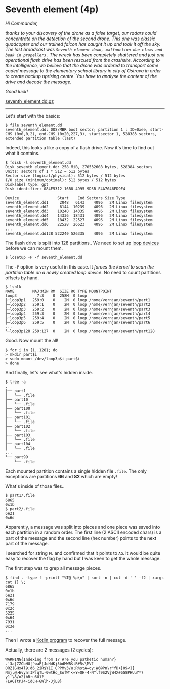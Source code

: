# Seventh element (4p)
_Hi Commander,_

_thanks to your discovery of the drone as a false target, our radars could concentrate on the detection
of the second drone. This one was classic quadcopter and our trained falcon has caught it up and took
it off the sky. The last broadcast was `Seventh element down, malfunction due claws and beak in propellers.`
The wreck has been completely shattered and just one operational flash drive has been rescued from the
crashsite. According to the intelligence, we believe that the drone was ordered to transport some coded
message to the elementary school library in city of Ostrava in order to create backup uprising centre.
You have to analyse the content of the drive and decode the message._

_Good luck!_

[seventh_element.dd.gz](seventh_element.dd.gz)

---

Let's start with the basics:
```
$ file seventh_element.dd 
seventh_element.dd: DOS/MBR boot sector; partition 1 : ID=0xee, start-CHS (0x0,0,2), end-CHS (0x20,227,3), startsector 1, 528383 sectors, extended partition table (last)
```

Indeed, this looks a like a copy of a flash drive. Now it's time to find out what it contains.
```
$ fdisk -l seventh_element.dd 
Disk seventh_element.dd: 258 MiB, 270532608 bytes, 528384 sectors
Units: sectors of 1 * 512 = 512 bytes
Sector size (logical/physical): 512 bytes / 512 bytes
I/O size (minimum/optimal): 512 bytes / 512 bytes
Disklabel type: gpt
Disk identifier: 084E5312-16B8-4995-9D3B-F4A7046FD9F4

Device                 Start    End Sectors Size Type
seventh_element.dd1     2048   6143    4096   2M Linux filesystem
seventh_element.dd2     6144  10239    4096   2M Linux filesystem
seventh_element.dd3    10240  14335    4096   2M Linux filesystem
seventh_element.dd4    14336  18431    4096   2M Linux filesystem
seventh_element.dd5    18432  22527    4096   2M Linux filesystem
seventh_element.dd6    22528  26623    4096   2M Linux filesystem
...
seventh_element.dd128 522240 526335    4096   2M Linux filesystem
```

The flash drive is split into 128 partitions.. We need to set up
[loop devices](https://en.wikipedia.org/wiki/Loop_device) before we can mount them.
```
$ losetup -P -f seventh_element.dd
```
The `-P` option is very useful in this case. It _forces the kernel to scan the partition table on
a newly created loop device_. No need to count partitions offsets by hand.
``` 
$ lsblk
NAME        MAJ:MIN RM  SIZE RO TYPE MOUNTPOINT
loop3         7:3    0  258M  0 loop 
├─loop3p1   259:0    0    2M  0 loop /home/vernjan/seventh/part1
├─loop3p2   259:1    0    2M  0 loop /home/vernjan/seventh/part2
├─loop3p3   259:2    0    2M  0 loop /home/vernjan/seventh/part3
├─loop3p4   259:3    0    2M  0 loop /home/vernjan/seventh/part4
├─loop3p5   259:4    0    2M  0 loop /home/vernjan/seventh/part5
├─loop3p6   259:5    0    2M  0 loop /home/vernjan/seventh/part6
...
└─loop3p128 259:127  0    2M  0 loop /home/vernjan/seventh/part128
```

Good. Now mount the all!
```
$ for i in {1..128}; do
> mkdir part$i
> sudo mount /dev/loop3p$i part$i
> done
```

And finally, let's see what's hidden inside.
```
$ tree -a
.
├── part1
│   └── .file
├── part10
│   └── .file
├── part100
│   └── .file
├── part101
│   └── .file
├── part102
│   └── .file
├── part103
│   └── .file
├── part104
│   └── .file
...
└── part99
    └── .file
```

Each mounted partition contains a single hidden file `.file`. The only exceptions are partitions
**66** and **82** which are empty!

What's inside of those files..
```
$ part1/.file
6865
0x1b
$ part2/.file
6e21
0x6d
```

Apparently, a message was split into pieces and one piece was saved into each partition in a random order.
The first line (2 ASCII encoded chars) is a part of the message and the second line (hex number) points to
the next part of the message.

I searched for string `FL` and confirmed that it points to `AG`. It would be quite easy to recover the
flag by hand but I was keen to get the whole message.

The first step was to grep all message pieces.
```
$ find . -type f -printf "%T@ %p\n" | sort -n | cut -d ' ' -f2 | xargs cat {} \;
6865
0x1b
6e21
0x6d
7179
0x2c
5225
0x64
7931
0x3e
...
```

Then I wrote a [Kotlin program](../../../../src/main/kotlin/cz/vernjan/ctf/catch19/SeventhElement.kt) 
to recover the full message.

Actually, there are 2 messages (2 cycles):
```
WARNING{Indexing from 1? Are you pathetic human?} .'3a|7ZCbHU[`waP[JoHdKj5bdMWB$tR#5s\MV?ORZ|GHx4l9;d6_2iR$Y1I_CPPMv3/u;R%stA=qy:W6@Pn\r"fD+}09<][ Nmj,@>Evyn!IP]qTL-0wtHo_$ofW'<=Y=QH-4-N^lf9S2VjW4X#6G8PHUuY*?y1'\&/o2(bBru6U1? 
FLAG{tPJ4-idCH-GWlh-JjL8} 
```